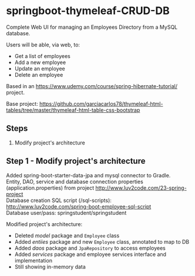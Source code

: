 # springboot-thymeleaf-CRUD-DB
Complete Web UI for managing an Employees Directory from a MySQL database.    

Users will be able, via web, to:
- Get a list of employees
- Add a new employee
- Update an employee
- Delete an employee

Based in an https://www.udemy.com/course/spring-hibernate-tutorial/ project.  

Base project: https://github.com/garciacarlos78/thymeleaf-html-tables/tree/master/thymeleaf-html-table-css-bootstrap

## Steps
1. Modify project's architecture   

## Step 1 - Modify project's architecture
Added spring-boot-starter-data-jpa and mysql connector to Gradle.  
Entity, DAO, service and database connection properties (application.properties) from project http://www.luv2code.com/23-spring-project    
Database creation SQL script (/sql-scripts): http://www.luv2code.com/spring-boot-employee-sql-script   
Database user/pass: springstudent/springstudent  
 
Modified project's architecture:
- Deleted *model* package and `Employee` class
- Added *entiies* package and new `Employee` class, annotated to map to DB
- Added *daos* package and `JpaRepository` to access employees
- Added *services* package and employee services interface and implementation
- Still showing in-memory data
 


